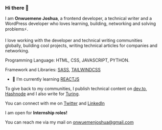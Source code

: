 ### Hi there 👋

I am **Onwuemene Joshua**, a frontend developer, a technical writer and a WordPress developer who loves learning, building, networking and solving problems⚡.

I love working with the developer and technical writing communities globally, building cool projects, writing technical articles for companies and networking.

Programming Language: HTML, CSS, JAVASCRIPT, PYTHON.

Framework and Libraries: [SASS](https://sass-lang.com/documentation/), [TAILWINDCSS](https://tailwindcss.com/docs/installation)

- 🌱 I’m currently learning [REACTJS](https://react.dev/)

To give back to my communities, I publish technical content on [dev.to](https://dev.to/onwuemene), [Hashnode](https://hashnode.com/@JoshDevv) and I also write for [Turing](https://www.turing.com/).

You can connect with me on [Twitter](https://twitter.com/onwuemenejosh) and [LinkedIn](https://www.linkedin.com/in/joshua-onwuemene/)

I am open for **Internship roles!**

You can reach me via my mail on onwuemenjoshua@gmail.com


<!--
**onwuemenejoshua/onwuemenejoshua** is a ✨ _special_ ✨ repository because its `README.md` (this file) appears on your GitHub profile.

Here are some ideas to get you started:

- 🔭 I’m currently working on ...
- 🌱 I’m currently learning ...
- 👯 I’m looking to collaborate on ...
- 🤔 I’m looking for help with ...
- 💬 Ask me about ...
- 📫 How to reach me: ...
- 😄 Pronouns: ...
- ⚡ Fun fact: ...
-->
